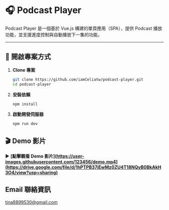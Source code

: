 # 🎧 Podcast Player

Podcast Player 是一個基於 Vue.js 構建的單頁應用（SPA），提供 Podcast 播放功能，並支援進度控制與自動播放下一集的功能。

---

## 🚀 開啟專案方式

1. **Clone 專案**
   ```sh
   git clone https://github.com/iamCeliatw/podcast-player.git
   cd podcast-player
   ```
2. **安裝依賴**

   ```sh
   npm install
   ```

3. **啟動開發伺服器**

   ```sh
   npm run dev
   ```

## 🎬 Demo 影片

▶ **[點擊觀看 Demo 影片](https://user-images.githubusercontent.com/123456/demo.mp4](https://drive.google.com/file/d/1hPTPB37iEwMz0ZU4T18NQyB0BkAkH3O4/view?usp=sharing)**

## Email 聯絡資訊

tina8899530@gmail.com
